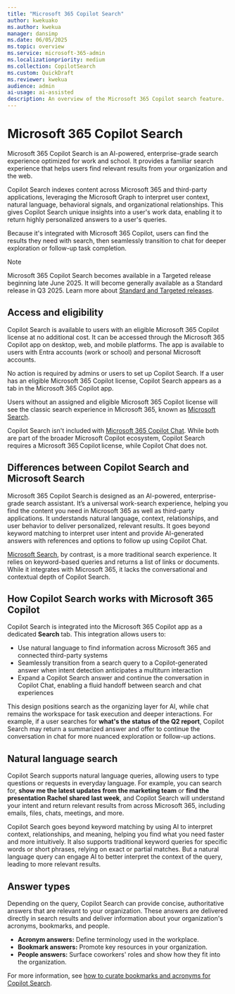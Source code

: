 ```yaml
---  
title: "Microsoft 365 Copilot Search"  
author: kwekuako
ms.author: kwekua  
manager: dansimp
ms.date: 06/05/2025
ms.topic: overview
ms.service: microsoft-365-admin
ms.localizationpriority: medium
ms.collection: CopilotSearch
ms.custom: QuickDraft
ms.reviewer: kwekua
audience: admin
ai-usage: ai-assisted
description: An overview of the Microsoft 365 Copilot search feature.
---
```


# Microsoft 365 Copilot Search

Microsoft 365 Copilot Search is an AI-powered, enterprise-grade search experience optimized for work and school. It provides a familiar search experience that helps users find relevant results from your organization and the web.

Copilot Search indexes content across Microsoft 365 and third-party applications, leveraging the Microsoft Graph to interpret user context, natural language, behavioral signals, and organizational relationships. This gives Copilot Search unique insights into a user's work data, enabling it to return highly personalized answers to a user's queries.

Because it's integrated with Microsoft 365 Copilot, users can find the results they need with search, then seamlessly transition to chat for deeper exploration or follow-up task completion.

> [!NOTE]
> Microsoft 365 Copilot Search becomes available in a Targeted release beginning late June 2025. It will become generally available as a Standard release in Q3 2025. Learn more about [Standard and Targeted releases]( /microsoft-365/admin/manage/release-options-in-office-365).

## Access and eligibility

Copilot Search is available to users with an eligible Microsoft 365 Copilot license at no additional cost. It can be accessed through the Microsoft 365 Copilot app on desktop, web, and mobile platforms. The app is available to users with Entra accounts (work or school) and personal Microsoft accounts.

No action is required by admins or users to set up Copilot Search. If a user has an eligible Microsoft 365 Copilot license, Copilot Search appears as a tab in the Microsoft 365 Copilot app.

Users without an assigned and eligible Microsoft 365 Copilot license will see the classic search experience in Microsoft 365, known as [Microsoft Search](/microsoftsearch/overview-microsoft-search).

Copilot Search isn't included with [Microsoft 365 Copilot Chat](/copilot/overview). While both are part of the broader Microsoft Copilot ecosystem, Copilot Search requires a Microsoft 365 Copilot license, while Copilot Chat does not.

## Differences between Copilot Search and Microsoft Search

Microsoft 365 Copilot Search is designed as an AI-powered, enterprise-grade search assistant. It’s a universal work-search experience, helping you find the content you need in Microsoft 365 as well as third-party applications. It understands natural language, context, relationships, and user behavior to deliver personalized, relevant results. It goes beyond keyword matching to interpret user intent and provide AI-generated answers with references and options to follow up using Copilot Chat.

[Microsoft Search](/microsoftsearch/overview-microsoft-search), by contrast, is a more traditional search experience. It relies on keyword-based queries and returns a list of links or documents. While it integrates with Microsoft 365, it lacks the conversational and contextual depth of Copilot Search.

## How Copilot Search works with Microsoft 365 Copilot

Copilot Search is integrated into the Microsoft 365 Copilot app as a dedicated **Search** tab. This integration allows users to:

- Use natural language to find information across Microsoft 365 and connected third-party systems
- Seamlessly transition from a search query to a Copilot-generated answer when intent detection anticipates a multiturn interaction
- Expand a Copilot Search answer and continue the conversation in Copilot Chat, enabling a fluid handoff between search and chat experiences

This design positions search as the organizing layer for AI, while chat remains the workspace for task execution and deeper interactions. For example, if a user searches for **what's the status of the Q2 report**, Copilot Search may return a summarized answer and offer to continue the conversation in chat for more nuanced exploration or follow-up actions.

## Natural language search

Copilot Search supports natural language queries, allowing users to type questions or requests in everyday language. For example, you can search for, **show me the latest updates from the marketing team** or **find the presentation Rachel shared last week**, and Copilot Search will understand your intent and return relevant results from across Microsoft 365, including emails, files, chats, meetings, and more.

Copilot Search goes beyond keyword matching by using AI to interpret context, relationships, and meaning, helping you find what you need faster and more intuitively. It also supports traditional keyword queries for specific words or short phrases, relying on exact or partial matches. But a natural language query can engage AI to better interpret the context of the query, leading to more relevant results.

## Answer types

Depending on the query, Copilot Search can provide concise, authoritative answers that are relevant to your organization. These answers are delivered directly in search results and deliver information about your organization's acronyms, bookmarks, and people.

- **Acronym answers:** Define terminology used in the workplace.
- **Bookmark answers:** Promote key resources in your organization.
- **People answers:** Surface coworkers' roles and show how they fit into the organization.

For more information, see [how to curate bookmarks and acronyms for Copilot Search](/copilot/microsoft-365/microsoft-365-copilot-page).
